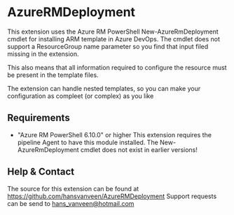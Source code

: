# AzureRMDeployment

This extension uses the Azure RM PowerShell New-AzureRmDeployment cmdlet for installing
ARM template in Azure DevOps. The cmdlet does not support a ResourceGroup name parameter
so you find that input filed missing in the extension.

This also means that all information required to configure the resource must be present
in the template files.

The extension can handle nested templates, so you can make your configuration as compleet
(or complex) as you like

## Requirements

- "Azure RM PowerShell 6.10.0" or higher
  This extension requires the pipeline Agent to have this module installed.
  The New-AzureRmDeployment cmdlet does not exist in earlier versions!

## Help & Contact

The source for this extension can be found at https://github.com/hansvanveen/AzureRMDeployment
Support requests can be send to hans_vanveen@hotmail.com